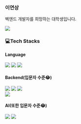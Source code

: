### 이연상
벡엔드 개발자를 희망하는 대학생입니다.

<a href="https://velog.io/@changing/series" target="_blank"><img src="https://img.shields.io/badge/Velog-20c997?style=flat-square&logo=Vimeo&logoColor=white"/></a>

### 💻Tech Stacks
<h4>Language</h4>
<p>
<img src="https://img.shields.io/badge/C++-00599C?style=for-the-badge&logo=c%2B%2B&logoColor=white"> 
<img src="https://img.shields.io/badge/Python-3776AB?style=for-the-badge&logo=Python&logoColor=white">
<img src="https://img.shields.io/badge/JAVA-FF7800?style=for-the-badge&logo=&logoColor=white">

</p>

<h4>Backend(입문자 수준😂)</h4>
<p>
<img src="https://img.shields.io/badge/Spring boot-6DB33F?style=for-the-badge&logo=Spring%20Boot&logoColor=white">
<img src="https://img.shields.io/badge/Node.js-339933?style=for-the-badge&logo=Node.js&logoColor=white">
<img src="https://img.shields.io/badge/MySQL-4479A1?style=for-the-badge&logo=MySQL&logoColor=white">
<br>
<img src="https://img.shields.io/badge/Amazon AWS-FF9900?style=for-the-badge&logo=Amazon%20AWS&logoColor=white">
</p>


<h4>AI(또한 입문자 수준😂)</h4>
<p>
<img src="https://img.shields.io/badge/TensorFlow-FF6F00?style=for-the-badge&logo=TensorFlow&logoColor=white">
<img src="https://img.shields.io/badge/Jupyter Notebook-F37626?style=for-the-badge&logo=Jupyter&logoColor=white">
</p>

